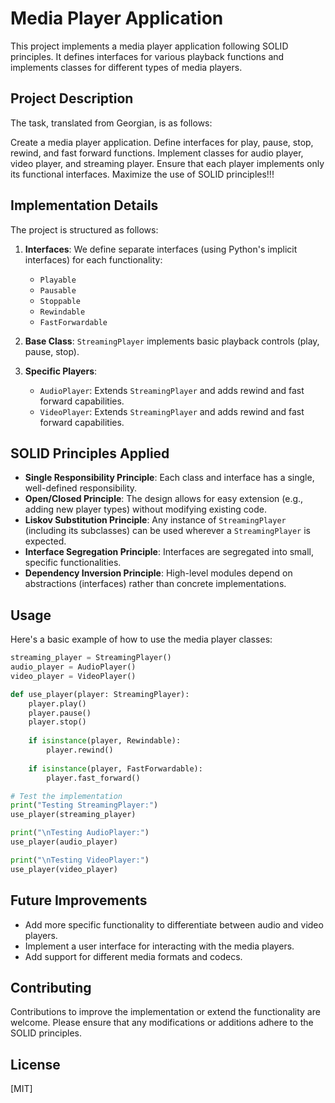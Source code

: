 # Media Player Application

This project implements a media player application following SOLID principles. It defines interfaces for various playback functions and implements classes for different types of media players.

## Project Description

The task, translated from Georgian, is as follows:

Create a media player application. Define interfaces for play, pause, stop, rewind, and fast forward functions. Implement classes for audio player, video player, and streaming player. Ensure that each player implements only its functional interfaces. Maximize the use of SOLID principles!!!

## Implementation Details

The project is structured as follows:

1. **Interfaces**: We define separate interfaces (using Python's implicit interfaces) for each functionality:
   - `Playable`
   - `Pausable`
   - `Stoppable`
   - `Rewindable`
   - `FastForwardable`

2. **Base Class**: `StreamingPlayer` implements basic playback controls (play, pause, stop).

3. **Specific Players**:
   - `AudioPlayer`: Extends `StreamingPlayer` and adds rewind and fast forward capabilities.
   - `VideoPlayer`: Extends `StreamingPlayer` and adds rewind and fast forward capabilities.

## SOLID Principles Applied

- **Single Responsibility Principle**: Each class and interface has a single, well-defined responsibility.
- **Open/Closed Principle**: The design allows for easy extension (e.g., adding new player types) without modifying existing code.
- **Liskov Substitution Principle**: Any instance of `StreamingPlayer` (including its subclasses) can be used wherever a `StreamingPlayer` is expected.
- **Interface Segregation Principle**: Interfaces are segregated into small, specific functionalities.
- **Dependency Inversion Principle**: High-level modules depend on abstractions (interfaces) rather than concrete implementations.

## Usage

Here's a basic example of how to use the media player classes:

```python
streaming_player = StreamingPlayer()
audio_player = AudioPlayer()
video_player = VideoPlayer()

def use_player(player: StreamingPlayer):
    player.play()
    player.pause()
    player.stop()
    
    if isinstance(player, Rewindable):
        player.rewind()
    
    if isinstance(player, FastForwardable):
        player.fast_forward()

# Test the implementation
print("Testing StreamingPlayer:")
use_player(streaming_player)

print("\nTesting AudioPlayer:")
use_player(audio_player)

print("\nTesting VideoPlayer:")
use_player(video_player)
```

## Future Improvements

- Add more specific functionality to differentiate between audio and video players.
- Implement a user interface for interacting with the media players.
- Add support for different media formats and codecs.

## Contributing

Contributions to improve the implementation or extend the functionality are welcome. Please ensure that any modifications or additions adhere to the SOLID principles.

## License

[MIT]